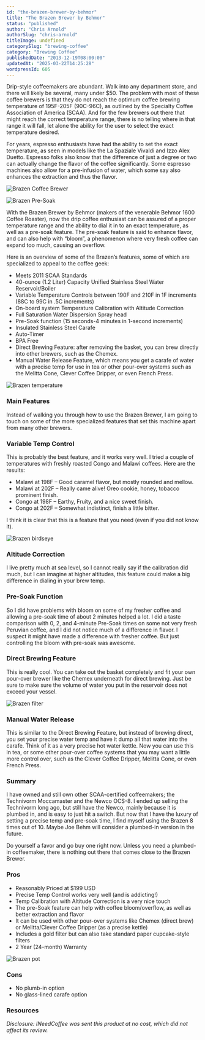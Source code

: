 ```yaml
---
id: "the-brazen-brewer-by-behmor"
title: "The Brazen Brewer by Behmor"
status: "published"
author: "Chris Arnold"
authorSlug: "chris-arnold"
titleImage: undefined
categorySlug: "brewing-coffee"
category: "Brewing Coffee"
publishedDate: "2013-12-19T08:00:00"
updatedAt: "2025-03-22T14:25:28"
wordpressId: 605
---
```


Drip-style coffeemakers are abundant. Walk into any department store, and there will likely be several, many under $50. The problem with most of these coffee brewers is that they do not reach the optimum coffee brewing temperature of 195F-205F (90C-96C), as outlined by the Specialty Coffee Association of America (SCAA). And for the few brewers out there that might reach the correct temperature range, there is no telling where in that range it will fall, let alone the ability for the user to select the exact temperature desired.

For years, espresso enthusiasts have had the ability to set the exact temperature, as seen in models like the La Spaziale Vivaldi and Izzo Alex Duetto. Espresso folks also know that the difference of just a degree or two can actually change the flavor of the coffee significantly. Some espresso machines also allow for a pre-infusion of water, which some say also enhances the extraction and thus the flavor.

![Brazen Coffee Brewer](brazen-coffee-brewer.jpg)

![Brazen Pre-Soak](brazen-pre-soak.jpg)

With the Brazen Brewer by Behmor (makers of the venerable Behmor 1600 Coffee Roaster), now the drip coffee enthusiast can be assured of a proper temperature range and the ability to dial it in to an exact temperature, as well as a pre-soak feature. The pre-soak feature is said to enhance flavor, and can also help with “bloom”, a phenomenon where very fresh coffee can expand too much, causing an overflow.

Here is an overview of some of the Brazen’s features, some of which are specialized to appeal to the coffee geek:

-   Meets 2011 SCAA Standards
-   40-ounce (1.2 Liter) Capacity Unified Stainless Steel Water Reservoir/Boiler
-   Variable Temperature Controls between 190F and 210F in 1F increments (88C to 99C in .5C increments)
-   On-board system Temperature Calibration with Altitude Correction
-   Full Saturation Water Dispersion Spray head
-   Pre-Soak function (15 seconds-4 minutes in 1-second increments)
-   Insulated Stainless Steel Carafe
-   Auto-Timer
-   BPA Free
-   Direct Brewing Feature: after removing the basket, you can brew directly into other brewers, such as the Chemex.
-   Manual Water Release Feature, which means you get a carafe of water with a precise temp for use in tea or other pour-over systems such as the Melitta Cone, Clever Coffee Dripper, or even French Press.

![Brazen temperature](brazen-temperature.jpg)

### Main Features

Instead of walking you through how to use the Brazen Brewer, I am going to touch on some of the more specialized features that set this machine apart from many other brewers.

### Variable Temp Control

This is probably the best feature, and it works very well. I tried a couple of temperatures with freshly roasted Congo and Malawi coffees. Here are the results:

-   Malawi at 198F – Good caramel flavor, but mostly rounded and mellow.
-   Malawi at 202F – Really came alive! Oreo cookie, honey, tobacco prominent finish.
-   Congo at 198F – Earthy, Fruity, and a nice sweet finish.
-   Congo at 202F – Somewhat indistinct, finish a little bitter.

I think it is clear that this is a feature that you need (even if you did not know it).

![Brazen birdseye](brazen-birdseye.jpg)

### Altitude Correction

I live pretty much at sea level, so I cannot really say if the calibration did much, but I can imagine at higher altitudes, this feature could make a big difference in dialing in your brew temp.

### Pre-Soak Function

So I did have problems with bloom on some of my fresher coffee and allowing a pre-soak time of about 2 minutes helped a lot. I did a taste comparison with 0, 2, and 4-minute Pre-Soak times on some not very fresh Peruvian coffee, and I did not notice much of a difference in flavor. I suspect it might have made a difference with fresher coffee. But just controlling the bloom with pre-soak was awesome.

### Direct Brewing Feature

This is really cool. You can take out the basket completely and fit your own pour-over brewer like the Chemex underneath for direct brewing. Just be sure to make sure the volume of water you put in the reservoir does not exceed your vessel.

![Brazen filter](brazen-filter.jpg)

### Manual Water Release

This is similar to the Direct Brewing Feature, but instead of brewing direct, you set your precise water temp and have it dump all that water into the carafe. Think of it as a very precise hot water kettle. Now you can use this in tea, or some other pour-over coffee systems that you may want a little more control over, such as the Clever Coffee Dripper, Melitta Cone, or even French Press.

### Summary

I have owned and still own other SCAA-certified coffeemakers; the Technivorm Moccamaster and the Newco OCS-8. I ended up selling the Technivorm long ago, but still have the Newco, mainly because it is plumbed in, and is easy to just hit a switch. But now that I have the luxury of setting a precise temp and pre-soak time, I find myself using the Brazen 8 times out of 10. Maybe Joe Behm will consider a plumbed-in version in the future.

Do yourself a favor and go buy one right now. Unless you need a plumbed-in coffeemaker, there is nothing out there that comes close to the Brazen Brewer.

### Pros

-   Reasonably Priced at $199 USD
-   Precise Temp Control works very well (and is addicting!)
-   Temp Calibration with Altitude Correction is a very nice touch
-   The pre-Soak feature can help with coffee bloom/overflow, as well as better extraction and flavor
-   It can be used with other pour-over systems like Chemex (direct brew) or Melitta/Clever Coffee Dripper (as a precise kettle)
-   Includes a gold filter but can also take standard paper cupcake-style filters
-   2 Year (24-month) Warranty

![Brazen pot](brazen-pot.jpg)

### Cons

-   No plumb-in option
-   No glass-lined carafe option

### Resources

*Disclosure: INeedCoffee was sent this product at no cost, which did not affect its review.*